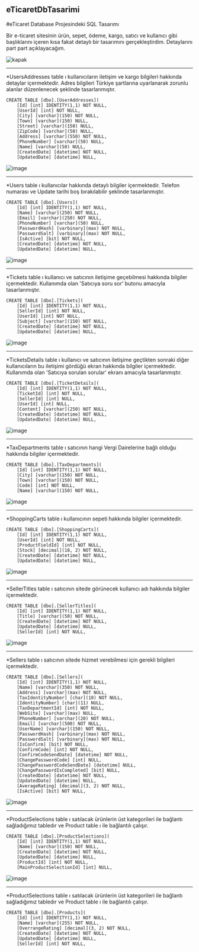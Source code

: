 ## eTicaretDbTasarimi
#eTicaret Database Projesindeki SQL Tasarımı

Bir e-ticaret sitesinin ürün, sepet, ödeme, kargo, satıcı ve kullanıcı gibi başlıklarını içeren kısa fakat detaylı bir tasarımını gerçekleştirdim. 
Detaylarını part part açıklayacağım.

![kapak](https://github.com/arifozanaktas/eTicaretDbTasarimi/assets/139919845/211d0e7b-a86c-4fbb-b7fe-b4c5b5999330)

---
*UsersAddresses table ı kullanıcıların iletişim ve kargo bilgileri hakkında detaylar içermektedir. 
Adres bilgileri Türkiye şartlarına uyarlanarak zorunlu alanlar düzenlenecek şeklinde tasarlanmıştır.

```tSQL
CREATE TABLE [dbo].[UserAddresses](
	[Id] [int] IDENTITY(1,1) NOT NULL,
	[UserId] [int] NOT NULL,
	[City] [varchar](150) NOT NULL,
	[Town] [varchar](150) NULL,
	[Street] [varchar](150) NULL,
	[ZipCode] [varchar](50) NULL,
	[Address] [varchar](550) NOT NULL,
	[PhoneNumber] [varchar](50) NULL,
	[Name] [varchar](50) NULL,
	[CreatedDate] [datetime] NOT NULL,
	[UpdatedDate] [datetime] NULL,
```
![image](https://github.com/arifozanaktas/eTicaretDbTasarimi/assets/139919845/1d8ba5fc-4371-4902-ac20-b03706626072)


---
*Users table ı kullanıcılar hakkında detaylı bilgiler içermektedir. Telefon numarası ve Update tarihi boş bırakılabilir şeklinde tasarlanmıştır.

```tSQL
CREATE TABLE [dbo].[Users](
	[Id] [int] IDENTITY(1,1) NOT NULL,
	[Name] [varchar](250) NOT NULL,
	[Email] [varchar](250) NOT NULL,
	[PhoneNumber] [varchar](50) NULL,
	[PasswordHash] [varbinary](max) NOT NULL,
	[PasswordSalt] [varbinary](max) NOT NULL,
	[IsActive] [bit] NOT NULL,
	[CreatedDate] [datetime] NOT NULL,
	[UpdatedDate] [datetime] NULL,
```
![image](https://github.com/arifozanaktas/eTicaretDbTasarimi/assets/139919845/7702e53d-83f8-45b5-a5a8-7cd0acaab46d)

---
*Tickets table ı kullanıcı ve satıcının iletişime geçebilmesi hakkında bilgiler içermektedir. Kullanımda olan 'Satıcıya soru sor' butonu amacıyla tasarlanmıştır.
```tSQL
CREATE TABLE [dbo].[Tickets](
	[Id] [int] IDENTITY(1,1) NOT NULL,
	[SellerId] [int] NOT NULL,
	[UserId] [int] NOT NULL,
	[Subject] [varchar](150) NOT NULL,
	[CreatedDate] [datetime] NOT NULL,
	[UpdatedDate] [datetime] NULL,
```
![image](https://github.com/arifozanaktas/eTicaretDbTasarimi/assets/139919845/78e675b0-cb31-476b-89af-763bde0ea68d)

---


*TicketsDetails table ı kullanıcı ve satıcının iletişime geçtikten sonraki diğer kullanıcıların bu iletişimi gördüğü ekran hakkında bilgiler içermektedir. Kullanımda olan 'Satıcıya sorulan sorular' ekranı amacıyla tasarlanmıştır.
```tSQL
CREATE TABLE [dbo].[TicketDetails](
	[Id] [int] IDENTITY(1,1) NOT NULL,
	[TicketId] [int] NOT NULL,
	[SellerId] [int] NULL,
	[UserId] [int] NULL,
	[Content] [varchar](250) NOT NULL,
	[CreatedDate] [datetime] NOT NULL,
	[UpdatedDate] [datetime] NULL,
```
![image](https://github.com/arifozanaktas/eTicaretDbTasarimi/assets/139919845/93ccd7f4-11ee-4c6c-824c-ef276df58262)

---


*TaxDepartments table ı satıcının hangi Vergi Dairelerine bağlı olduğu hakkında bilgiler içermektedir. 
```tSQL
CREATE TABLE [dbo].[TaxDepartments](
	[Id] [int] IDENTITY(1,1) NOT NULL,
	[City] [varchar](150) NOT NULL,
	[Town] [varchar](150) NOT NULL,
	[Code] [int] NOT NULL,
	[Name] [varchar](150) NOT NULL,
```
![image](https://github.com/arifozanaktas/eTicaretDbTasarimi/assets/139919845/1ba58944-de71-40de-b525-e2e872d5629d)


---


*ShoppingCarts table ı kullanıcının sepeti hakkında bilgiler içermektedir. 
```tSQL
CREATE TABLE [dbo].[ShoppingCarts](
	[Id] [int] IDENTITY(1,1) NOT NULL,
	[UserId] [int] NOT NULL,
	[ProductFieldId] [int] NOT NULL,
	[Stock] [decimal](18, 2) NOT NULL,
	[CreatedDate] [datetime] NOT NULL,
	[UpdatedDate] [datetime] NULL,
```
![image](https://github.com/arifozanaktas/eTicaretDbTasarimi/assets/139919845/d310c95a-1c47-4bc2-9a81-85d9401ab267)

---


*SellerTitles table ı satıcının sitede görünecek kullanıcı adı hakkında bilgiler içermektedir. 
```tSQL
CREATE TABLE [dbo].[SellerTitles](
	[Id] [int] IDENTITY(1,1) NOT NULL,
	[Title] [varchar](50) NOT NULL,
	[CreatedDate] [datetime] NOT NULL,
	[UpdatedDate] [datetime] NULL,
	[SellerId] [int] NOT NULL,
```
![image](https://github.com/arifozanaktas/eTicaretDbTasarimi/assets/139919845/7ffc3b23-84a1-471d-acfa-b24f1a949fc1)

---


*Sellers table ı satıcının sitede hizmet verebilmesi için gerekli bilgileri içermektedir. 
```tSQL
CREATE TABLE [dbo].[Sellers](
	[Id] [int] IDENTITY(1,1) NOT NULL,
	[Name] [varchar](350) NOT NULL,
	[Address] [varchar](max) NOT NULL,
	[TaxIdentityNumber] [char](10) NOT NULL,
	[IdentityNumber] [char](11) NULL,
	[TaxDepartmentId] [int] NOT NULL,
	[WebSite] [varchar](max) NULL,
	[PhoneNumber] [varchar](20) NOT NULL,
	[Email] [varchar](500) NOT NULL,
	[UserName] [varchar](150) NOT NULL,
	[PasswordHash] [varbinary](max) NOT NULL,
	[PasswordSalt] [varbinary](max) NOT NULL,
	[IsConfirm] [bit] NOT NULL,
	[ConfirmCode] [int] NOT NULL,
	[ConfirmCodeSendDate] [datetime] NOT NULL,
	[ChangePasswordCode] [int] NULL,
	[ChangePasswordCodeSendDate] [datetime] NULL,
	[ChangePasswordIsCompleted] [bit] NULL,
	[CreatedDate] [datetime] NOT NULL,
	[UpdatedDate] [datetime] NULL,
	[AverageRating] [decimal](3, 2) NOT NULL,
	[IsActive] [bit] NOT NULL,
```
![image](https://github.com/arifozanaktas/eTicaretDbTasarimi/assets/139919845/d1b81dc0-4a68-4704-96a3-6590f6eb7aa1)

---


*ProductSelections table ı satılacak ürünlerin üst kategorileri ile bağlantı sağladığımız tabledır ve Product table ı ile bağlantılı çalışır. 
```tSQL
CREATE TABLE [dbo].[ProductSelections](
	[Id] [int] IDENTITY(1,1) NOT NULL,
	[Name] [varchar](150) NOT NULL,
	[CreatedDate] [datetime] NOT NULL,
	[UpdatedDate] [datetime] NULL,
	[ProductId] [int] NOT NULL,
	[MainProductSelectionId] [int] NULL,
```
![image](https://github.com/arifozanaktas/eTicaretDbTasarimi/assets/139919845/34e4d108-d576-4263-a8cc-d896c551219e)

---


*ProductSelections table ı satılacak ürünlerin üst kategorileri ile bağlantı sağladığımız tabledır ve Product table ı ile bağlantılı çalışır. 
```tSQL
CREATE TABLE [dbo].[Products](
	[Id] [int] IDENTITY(1,1) NOT NULL,
	[Name] [varchar](255) NOT NULL,
	[OverrangeRating] [decimal](3, 2) NOT NULL,
	[CreatedDate] [datetime] NOT NULL,
	[UpdatedDate] [datetime] NULL,
	[SellerId] [int] NOT NULL,
```

